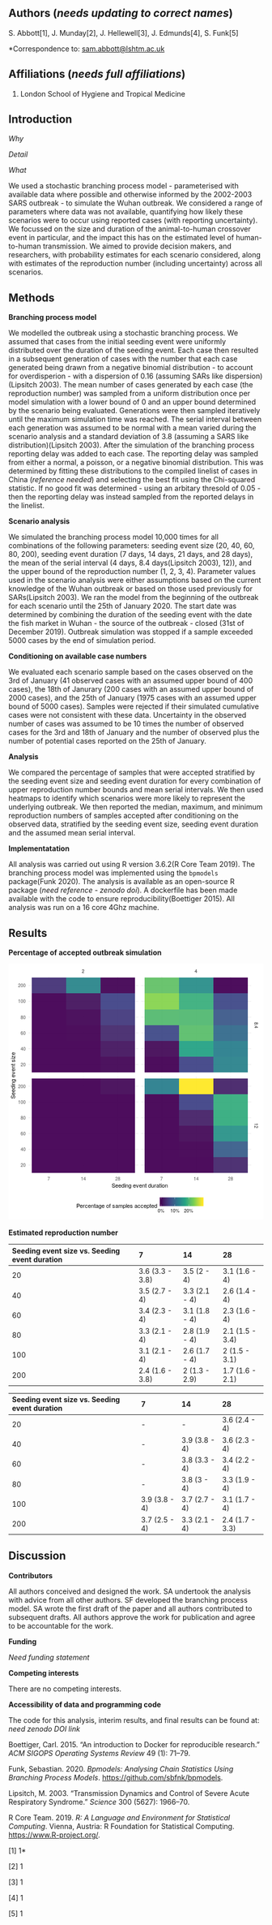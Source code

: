Authors (*needs updating to correct names*)
-------------------------------------------

S. Abbott[1], J. Munday[2], J. Hellewell[3], J. Edmunds[4], S. Funk[5]

\*Correspondence to:
<a href="mailto:sam.abbott@lshtm.ac.uk" class="email">sam.abbott@lshtm.ac.uk</a>

Affiliations (*needs full affiliations*)
----------------------------------------

1.  London School of Hygiene and Tropical Medicine

Introduction
------------

*Why*

*Detail*

*What*

We used a stochastic branching process model - parameterised with
available data where possible and otherwise informed by the 2002-2003
SARS outbreak - to simulate the Wuhan outbreak. We considered a range of
parameters where data was not available, quantifying how likely these
scenarios were to occur using reported cases (with reporting
uncertainty). We focussed on the size and duration of the
animal-to-human crossover event in particular, and the impact this has
on the estimated level of human-to-human transmission. We aimed to
provide decision makers, and researchers, with probability estimates for
each scenario considered, along with estimates of the reproduction
number (including uncertainty) across all scenarios.

Methods
-------

**Branching process model**

We modelled the outbreak using a stochastic branching process. We
assumed that cases from the initial seeding event were uniformly
distributed over the duration of the seeding event. Each case then
resulted in a subsequent generation of cases with the number that each
case generated being drawn from a negative binomial distribution - to
account for overdisperion - with a dispersion of 0.16 (assuming SARs
like dispersion)(Lipsitch 2003). The mean number of cases generated by
each case (the reproduction number) was sampled from a uniform
distribution once per model simulation with a lower bound of 0 and an
upper bound determined by the scenario being evaluated. Generations were
then sampled iteratively until the maximum simulation time was reached.
The serial interval between each generation was assumed to be normal
with a mean varied during the scenario analysis and a standard deviation
of 3.8 (assuming a SARS like distribution)(Lipsitch 2003). After the
simulation of the branching process reporting delay was added to each
case. The reporting delay was sampled from either a normal, a poisson,
or a negative binomial distribution. This was determined by fitting
these distributions to the compiled linelist of cases in China
(*reference needed*) and selecting the best fit using the Chi-squared
statistic. If no good fit was determined - using an arbitary thresold of
0.05 - then the reporting delay was instead sampled from the reported
delays in the linelist.

**Scenario analysis**

We simulated the branching process model 10,000 times for all
combinations of the following parameters: seeding event size (20, 40,
60, 80, 200), seeding event duration (7 days, 14 days, 21 days, and 28
days), the mean of the serial interval (4 days, 8.4 days(Lipsitch 2003),
12)), and the upper bound of the reproduction number (1, 2, 3, 4).
Parameter values used in the scenario analysis were either assumptions
based on the current knowledge of the Wuhan outbreak or based on those
used previously for SARs(Lipsitch 2003). We ran the model from the
beginning of the outbreak for each scenario until the 25th of January
2020. The start date was determined by combining the duration of the
seeding event with the date the fish market in Wuhan - the source of the
outbreak - closed (31st of December 2019). Outbreak simulation was
stopped if a sample exceeded 5000 cases by the end of simulation period.

**Conditioning on available case numbers**

We evaluated each scenario sample based on the cases observed on the 3rd
of January (41 observed cases with an assumed upper bound of 400 cases),
the 18th of Janurary (200 cases with an assumed upper bound of 2000
cases), and the 25th of January (1975 cases with an assumed upper bound
of 5000 cases). Samples were rejected if their simulated cumulative
cases were not consistent with these data. Uncertainty in the observed
number of cases was assumed to be 10 times the number of observed cases
for the 3rd and 18th of January and the number of observed plus the
number of potential cases reported on the 25th of January.

**Analysis**

We compared the percentage of samples that were accepted stratified by
the seeding event size and seeding event duration for every combination
of upper reproduction number bounds and mean serial intervals. We then
used heatmaps to identify which scenarios were more likely to represent
the underlying outbreak. We then reported the median, maximum, and
minimum reproduction numbers of samples accepted after conditioning on
the observed data, stratified by the seeding event size, seeding event
duration and the assumed mean serial interval.

**Implementatation**

All analysis was carried out using R version 3.6.2(R Core Team 2019).
The branching process model was implemented using the `bpmodels`
package(Funk 2020). The analysis is available as an open-source R
package (*need reference - zenodo doi*). A dockerfile has been made
available with the code to ensure reproducibility(Boettiger 2015). All
analysis was run on a 16 core 4Ghz machine.

Results
-------

**Percentage of accepted outbreak simulation**

![plot of chunk plot-probs](figures/plot-probs-1.png)

**Estimated reproduction number**

<table>
<thead>
<tr class="header">
<th style="text-align: left;">Seeding event size vs. Seeding event duration</th>
<th style="text-align: left;">7</th>
<th style="text-align: left;">14</th>
<th style="text-align: left;">28</th>
</tr>
</thead>
<tbody>
<tr class="odd">
<td style="text-align: left;">20</td>
<td style="text-align: left;">3.6 (3.3 - 3.8)</td>
<td style="text-align: left;">3.5 (2 - 4)</td>
<td style="text-align: left;">3.1 (1.6 - 4)</td>
</tr>
<tr class="even">
<td style="text-align: left;">40</td>
<td style="text-align: left;">3.5 (2.7 - 4)</td>
<td style="text-align: left;">3.3 (2.1 - 4)</td>
<td style="text-align: left;">2.6 (1.4 - 4)</td>
</tr>
<tr class="odd">
<td style="text-align: left;">60</td>
<td style="text-align: left;">3.4 (2.3 - 4)</td>
<td style="text-align: left;">3.1 (1.8 - 4)</td>
<td style="text-align: left;">2.3 (1.6 - 4)</td>
</tr>
<tr class="even">
<td style="text-align: left;">80</td>
<td style="text-align: left;">3.3 (2.1 - 4)</td>
<td style="text-align: left;">2.8 (1.9 - 4)</td>
<td style="text-align: left;">2.1 (1.5 - 3.4)</td>
</tr>
<tr class="odd">
<td style="text-align: left;">100</td>
<td style="text-align: left;">3.1 (2.1 - 4)</td>
<td style="text-align: left;">2.6 (1.7 - 4)</td>
<td style="text-align: left;">2 (1.5 - 3.1)</td>
</tr>
<tr class="even">
<td style="text-align: left;">200</td>
<td style="text-align: left;">2.4 (1.6 - 3.8)</td>
<td style="text-align: left;">2 (1.3 - 2.9)</td>
<td style="text-align: left;">1.7 (1.6 - 2.1)</td>
</tr>
</tbody>
</table>

<table>
<thead>
<tr class="header">
<th style="text-align: left;">Seeding event size vs. Seeding event duration</th>
<th style="text-align: left;">7</th>
<th style="text-align: left;">14</th>
<th style="text-align: left;">28</th>
</tr>
</thead>
<tbody>
<tr class="odd">
<td style="text-align: left;">20</td>
<td style="text-align: left;">-</td>
<td style="text-align: left;">-</td>
<td style="text-align: left;">3.6 (2.4 - 4)</td>
</tr>
<tr class="even">
<td style="text-align: left;">40</td>
<td style="text-align: left;">-</td>
<td style="text-align: left;">3.9 (3.8 - 4)</td>
<td style="text-align: left;">3.6 (2.3 - 4)</td>
</tr>
<tr class="odd">
<td style="text-align: left;">60</td>
<td style="text-align: left;">-</td>
<td style="text-align: left;">3.8 (3.3 - 4)</td>
<td style="text-align: left;">3.4 (2.2 - 4)</td>
</tr>
<tr class="even">
<td style="text-align: left;">80</td>
<td style="text-align: left;">-</td>
<td style="text-align: left;">3.8 (3 - 4)</td>
<td style="text-align: left;">3.3 (1.9 - 4)</td>
</tr>
<tr class="odd">
<td style="text-align: left;">100</td>
<td style="text-align: left;">3.9 (3.8 - 4)</td>
<td style="text-align: left;">3.7 (2.7 - 4)</td>
<td style="text-align: left;">3.1 (1.7 - 4)</td>
</tr>
<tr class="even">
<td style="text-align: left;">200</td>
<td style="text-align: left;">3.7 (2.5 - 4)</td>
<td style="text-align: left;">3.3 (2.1 - 4)</td>
<td style="text-align: left;">2.4 (1.7 - 3.3)</td>
</tr>
</tbody>
</table>

Discussion
----------

**Contributors**

All authors conceived and designed the work. SA undertook the analysis
with advice from all other authors. SF developed the branching process
model. SA wrote the first draft of the paper and all authors contributed
to subsequent drafts. All authors approve the work for publication and
agree to be accountable for the work.

**Funding**

*Need funding statement*

**Competing interests**

There are no competing interests.

**Accessibility of data and programming code**

The code for this analysis, interim results, and final results can be
found at: *need zenodo DOI link*

Boettiger, Carl. 2015. “An introduction to Docker for reproducible
research.” *ACM SIGOPS Operating Systems Review* 49 (1): 71–79.

Funk, Sebastian. 2020. *Bpmodels: Analysing Chain Statistics Using
Branching Process Models*. <https://github.com/sbfnk/bpmodels>.

Lipsitch, M. 2003. “Transmission Dynamics and Control of Severe Acute
Respiratory Syndrome.” *Science* 300 (5627): 1966–70.

R Core Team. 2019. *R: A Language and Environment for Statistical
Computing*. Vienna, Austria: R Foundation for Statistical Computing.
<https://www.R-project.org/>.

[1] 1\*

[2] 1

[3] 1

[4] 1

[5] 1
